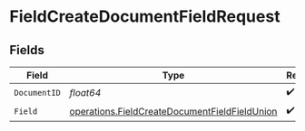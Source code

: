 # FieldCreateDocumentFieldRequest


## Fields

| Field                                                                                                          | Type                                                                                                           | Required                                                                                                       | Description                                                                                                    |
| -------------------------------------------------------------------------------------------------------------- | -------------------------------------------------------------------------------------------------------------- | -------------------------------------------------------------------------------------------------------------- | -------------------------------------------------------------------------------------------------------------- |
| `DocumentID`                                                                                                   | *float64*                                                                                                      | :heavy_check_mark:                                                                                             | N/A                                                                                                            |
| `Field`                                                                                                        | [operations.FieldCreateDocumentFieldFieldUnion](../../models/operations/fieldcreatedocumentfieldfieldunion.md) | :heavy_check_mark:                                                                                             | N/A                                                                                                            |